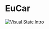 # EuCar


[![Visual State Intro](https://img.youtube.com/vi/tJyuNDYXoZc/0.jpg)](https://www.youtube.com/watch?v=tJyuNDYXoZc "Visual State Intro")
